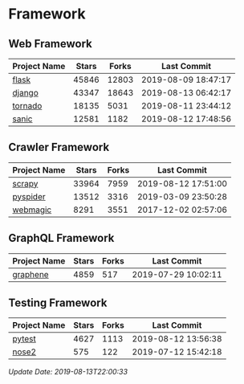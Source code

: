 # Framework

## Web Framework

| Project Name | Stars | Forks | Last Commit |
| ------------ | ----- | ----- | ----------- |
| [flask](https://github.com/pallets/flask) | 45846 | 12803 | 2019-08-09 18:47:17 |
| [django](https://github.com/django/django) | 43347 | 18643 | 2019-08-13 06:42:17 |
| [tornado](https://github.com/tornadoweb/tornado) | 18135 | 5031 | 2019-08-11 23:44:12 |
| [sanic](https://github.com/huge-success/sanic) | 12581 | 1182 | 2019-08-12 17:48:56 |

## Crawler Framework

| Project Name | Stars | Forks | Last Commit |
| ------------ | ----- | ----- | ----------- |
| [scrapy](https://github.com/scrapy/scrapy) | 33964 | 7959 | 2019-08-12 17:51:00 |
| [pyspider](https://github.com/binux/pyspider) | 13512 | 3316 | 2019-03-09 23:50:28 |
| [webmagic](https://github.com/code4craft/webmagic) | 8291 | 3551 | 2017-12-02 02:57:06 |

## GraphQL Framework

| Project Name | Stars | Forks | Last Commit |
| ------------ | ----- | ----- | ----------- |
| [graphene](https://github.com/graphql-python/graphene) | 4859 | 517 | 2019-07-29 10:02:11 |

## Testing Framework

| Project Name | Stars | Forks | Last Commit |
| ------------ | ----- | ----- | ----------- |
| [pytest](https://github.com/pytest-dev/pytest) | 4627 | 1113 | 2019-08-12 13:56:38 |
| [nose2](https://github.com/nose-devs/nose2) | 575 | 122 | 2019-07-12 15:42:18 |

*Update Date: 2019-08-13T22:00:33*